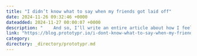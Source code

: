 ```yaml
---
title: "I didn’t know what to say when my friends got laid off"
date: 2024-11-26 09:32:46 +0000
dateadded: 2024-11-27 00:00:07 +0000
description: "    And so, I’ll write an entire article about how I feel about it.  Continue reading on Prototypr »  "
link: "https://blog.prototypr.io/i-dont-know-what-to-say-when-my-friends-got-laid-off-8f13d244c7e0?source=rss----eb297ea1161a---4"
category:
directory: _directory/prototypr.md
---
```

